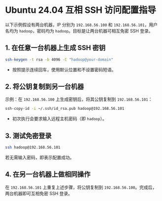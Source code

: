 # Ubuntu 24.04 互相 SSH 访问配置指导

以下示例假设有两台机器，IP 分别为 `192.168.56.100` 和 `192.168.56.101`，用户名均为 `hadoop`，密码均为 `hadoop`。目标是让两台机器可相互免密 SSH 登录。

## 1. 在任意一台机器上生成 SSH 密钥

```bash
ssh-keygen -t rsa -b 4096 -C "hadoop@your-domain"
```
* 按照提示连续回车，使用默认位置和不设置密码短语。

## 2. 将公钥复制到另一台机器

示例：在 `192.168.56.100` 上生成密钥后，将其公钥复制到 `192.168.56.101`：
```bash
ssh-copy-id -i ~/.ssh/id_rsa.pub hadoop@192.168.56.101
```
* 初次执行会要求输入远程主机密码（即 `hadoop`）。

## 3. 测试免密登录

```bash
ssh hadoop@192.168.56.101
```
若无需输入密码，即表示配置成功。

## 4. 在另一台机器上做相同操作

在 `192.168.56.101` 上重复上述步骤，将公钥复制到 `192.168.56.100`。完成后，两台机器即可互相免密 SSH 登录。
```
